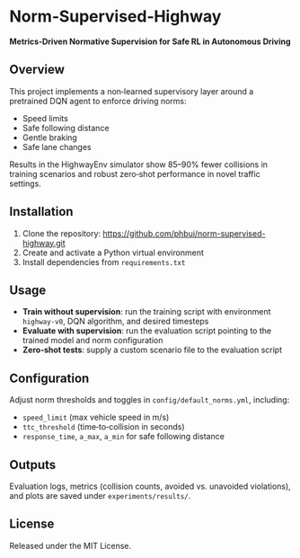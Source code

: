 # Norm‑Supervised‑Highway

**Metrics‑Driven Normative Supervision for Safe RL in Autonomous Driving**

## Overview

This project implements a non‑learned supervisory layer around a pretrained DQN agent to enforce driving norms:
- Speed limits  
- Safe following distance  
- Gentle braking  
- Safe lane changes  

Results in the HighwayEnv simulator show 85–90% fewer collisions in training scenarios and robust zero‑shot performance in novel traffic settings.

## Installation

1. Clone the repository: https://github.com/phbui/norm-supervised-highway.git  
2. Create and activate a Python virtual environment  
3. Install dependencies from `requirements.txt`  

## Usage

- **Train without supervision**: run the training script with environment `highway-v0`, DQN algorithm, and desired timesteps  
- **Evaluate with supervision**: run the evaluation script pointing to the trained model and norm configuration  
- **Zero‑shot tests**: supply a custom scenario file to the evaluation script  

## Configuration

Adjust norm thresholds and toggles in `config/default_norms.yml`, including:  
- `speed_limit` (max vehicle speed in m/s)  
- `ttc_threshold` (time‑to‑collision in seconds)  
- `response_time`, `a_max`, `a_min` for safe following distance  

## Outputs

Evaluation logs, metrics (collision counts, avoided vs. unavoided violations), and plots are saved under `experiments/results/`.

## License

Released under the MIT License.
